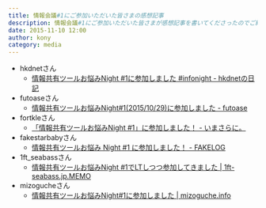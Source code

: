 ```yaml
---
title: 情報会議#1にご参加いただいた皆さまの感想記事
description: 情報会議#1にご参加いただいた皆さまが感想記事を書いてくださったのでご紹介します。
date: 2015-11-10 12:00
author: kony
category: media
---
```


- hkdnetさん
  - [情報共有ツールお悩みNight #1に参加しました #infonight - hkdnetの日記](http://hkdnet.hatenablog.com/entry/2015/11/01/210000)
- futoaseさん
  - [情報共有ツールお悩みNight#1(2015/10/29)に参加しました - futoase](http://futoase.hatenablog.com/entry/2015/10/31/143240)
- fortkleさん
  - [「情報共有ツールお悩みNight #1」に参加しました！ - いまさらに。](http://fortkle.hatenablog.com/entry/2015/10/31/005912)
- fakestarbabyさん
  - [情報共有ツールお悩み Night #1 に参加しました！ - FAKELOG](http://blog.fakestarbaby.com/entry/2015/11/02/221305)
- 1ft_seabassさん
  - <a href="http://www.1ft-seabass.jp/memo/2015/11/05/info-share-night-1-lt/">情報共有ツールお悩みNight #1でLTしつつ参加してきました | 1ft-seabass.jp.MEMO</a>
- mizogucheさん
  - <a href="http://mizoguche.info/2015/11/information_sharing/">情報共有ツールお悩みNight#1に参加しました | mizoguche.info</a>
